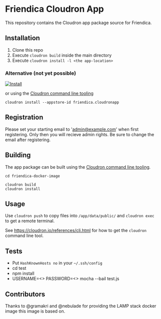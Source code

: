 # Friendica Cloudron App

This repository contains the Cloudron app package source for Friendica.

## Installation

1. Clone this repo
2. Execute `cloudron build` inside the main directory
3. Execute `cloudron install -l <the app-location>`

### Alternative (not yet possible)

[![Install](https://cloudron.io/img/button.svg)](https://cloudron.io/button.html?app=org.friendica.cloudronapp)

or using the [Cloudron command line tooling](https://cloudron.io/references/cli.html)

```
cloudron install --appstore-id friendica.cloudronapp
```

## Registration

Please set your starting email to 'admin@example.com' when first registering.
Only then you will recieve admin rights.
Be sure to change the email after registering.

## Building

The app package can be built using the [Cloudron command line tooling](https://cloudron.io/references/cli.html).

```
cd friendica-docker-image

cloudron build
cloudron install
```

## Usage

Use `cloudron push` to copy files into `/app/data/public/` and `cloudron exec` to get a remote terminal.

See https://cloudron.io/references/cli.html for how to get the `cloudron` command line tool.

## Tests

* Put `HashKnownHosts no` in your `~/.ssh/config`
* cd test
* npm install
* USERNAME=<> PASSWORD=<> mocha --bail test.js

## Contributors

Thanks to @gramakri and @nebulade for providing the LAMP stack docker image this image is based on.

